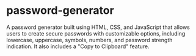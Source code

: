 # password-generator
A password generator built using HTML, CSS, and JavaScript that allows users to create secure passwords with customizable options, including lowercase, uppercase, symbols, numbers, and password strength indication. It also includes a "Copy to Clipboard" feature.
